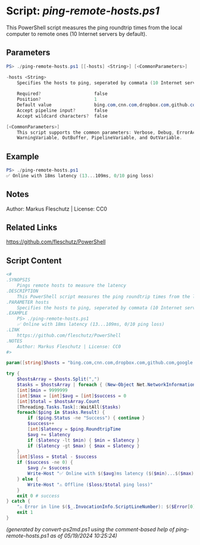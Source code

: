 Script: *ping-remote-hosts.ps1*
========================

This PowerShell script measures the ping roundtrip times from the local computer to remote ones (10 Internet servers by default).

Parameters
----------
```powershell
PS> ./ping-remote-hosts.ps1 [[-hosts] <String>] [<CommonParameters>]

-hosts <String>
    Specifies the hosts to ping, seperated by commata (10 Internet servers by default)
    
    Required?                    false
    Position?                    1
    Default value                bing.com,cnn.com,dropbox.com,github.com,google.com,ibm.com,live.com,meta.com,x.com,youtube.com
    Accept pipeline input?       false
    Accept wildcard characters?  false

[<CommonParameters>]
    This script supports the common parameters: Verbose, Debug, ErrorAction, ErrorVariable, WarningAction, 
    WarningVariable, OutBuffer, PipelineVariable, and OutVariable.
```

Example
-------
```powershell
PS> ./ping-remote-hosts.ps1
✅ Online with 18ms latency (13...109ms, 0/10 ping loss)

```

Notes
-----
Author: Markus Fleschutz | License: CC0

Related Links
-------------
https://github.com/fleschutz/PowerShell

Script Content
--------------
```powershell
<#
.SYNOPSIS
	Pings remote hosts to measure the latency 
.DESCRIPTION
	This PowerShell script measures the ping roundtrip times from the local computer to remote ones (10 Internet servers by default).
.PARAMETER hosts
	Specifies the hosts to ping, seperated by commata (10 Internet servers by default)
.EXAMPLE
	PS> ./ping-remote-hosts.ps1
	✅ Online with 18ms latency (13...109ms, 0/10 ping loss)
.LINK
	https://github.com/fleschutz/PowerShell
.NOTES
	Author: Markus Fleschutz | License: CC0
#>

param([string]$hosts = "bing.com,cnn.com,dropbox.com,github.com,google.com,ibm.com,live.com,meta.com,x.com,youtube.com")

try {
	$hostsArray = $hosts.Split(",")
	$tasks = $hostsArray | foreach { (New-Object Net.NetworkInformation.Ping).SendPingAsync($_,750)	}
	[int]$min = 9999999
	[int]$max = [int]$avg = [int]$success = 0
	[int]$total = $hostsArray.Count
	[Threading.Tasks.Task]::WaitAll($tasks)
	foreach($ping in $tasks.Result) {
		if ($ping.Status -ne "Success") { continue }
		$success++
		[int]$latency = $ping.RoundtripTime
		$avg += $latency
		if ($latency -lt $min) { $min = $latency }
		if ($latency -gt $max) { $max = $latency }
	}
	[int]$loss = $total - $success
	if ($success -ne 0) {
		$avg /= $success
		Write-Host "✅ Online with $($avg)ms latency ($($min)...$($max)ms, $loss/$total ping loss)"
	} else {
		Write-Host "⚠️ Offline ($loss/$total ping loss)"
	}
	exit 0 # success
} catch {
	"⚠️ Error in line $($_.InvocationInfo.ScriptLineNumber): $($Error[0])"
	exit 1
}
```

*(generated by convert-ps2md.ps1 using the comment-based help of ping-remote-hosts.ps1 as of 05/19/2024 10:25:24)*
